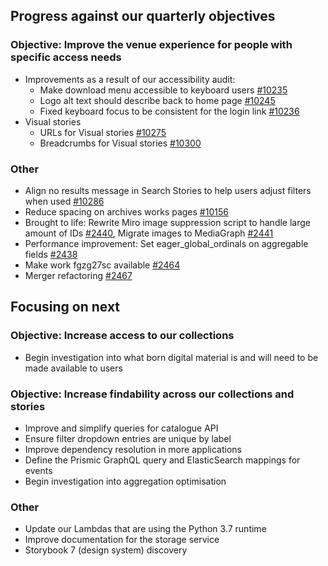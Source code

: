 ## Progress against our quarterly objectives

### Objective: Improve the venue experience for people with specific access needs
- Improvements as a result of our accessibility audit:
    - Make download menu accessible to keyboard users [#10235](https://github.com/wellcomecollection/wellcomecollection.org/issues/10235)
    - Logo alt text should describe back to home page [#10245](https://github.com/wellcomecollection/wellcomecollection.org/issues/10245)
    - Fixed keyboard focus to be consistent for the login link [#10236](https://github.com/wellcomecollection/wellcomecollection.org/issues/10236)
- Visual stories
    - URLs for Visual stories [#10275](https://github.com/wellcomecollection/wellcomecollection.org/issues/10275)
    - Breadcrumbs for Visual stories [#10300](https://github.com/wellcomecollection/wellcomecollection.org/issues/10300)


### Other
- Align no results message in Search Stories to help users adjust filters when used [#10286](https://github.com/wellcomecollection/wellcomecollection.org/issues/10286)
- Reduce spacing on archives works pages [#10156](https://github.com/wellcomecollection/wellcomecollection.org/issues/10156)
- Brought to life: Rewrite Miro image suppression script to handle large amount of IDs [#2440](https://github.com/wellcomecollection/catalogue-pipeline/issues/2440), Migrate images to MediaGraph [#2441](https://github.com/wellcomecollection/catalogue-pipeline/issues/2441)
- Performance improvement: Set eager_global_ordinals on aggregable fields [#2438](https://github.com/wellcomecollection/catalogue-pipeline/issues/2438)
- Make work fgzg27sc available [#2464](https://github.com/wellcomecollection/catalogue-pipeline/issues/2464)
- Merger refactoring [#2467](https://github.com/wellcomecollection/catalogue-pipeline/issues/2467)


## Focusing on next

### Objective: Increase access to our collections
- Begin investigation into what born digital material is and will need to be made available to users

### Objective: Increase findability across our collections and stories
-	Improve and simplify queries for catalogue API
-	Ensure filter dropdown entries are unique by label
-	Improve dependency resolution in more applications
-	Define the Prismic GraphQL query and ElasticSearch mappings for events
-	Begin investigation into aggregation optimisation

### Other
- Update our Lambdas that are using the Python 3.7 runtime
- Improve documentation for the storage service
- Storybook 7 (design system) discovery
